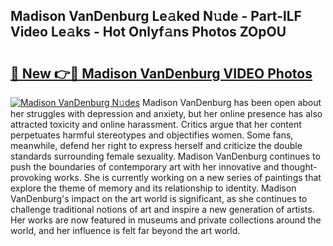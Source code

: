 ## Madison VanDenburg Le𝚊ked N𝚞de - Part-lLF Video Le𝚊ks - Hot Onlyf𝚊ns Photos ZOpOU

# <h2><a href="http://ab32197.deff.icu/?id=Madison+VanDenburg">🔗 New 👉🔴 Madison VanDenburg VIDEO Photos</a></h2>

[![Madison VanDenburg N𝚞des](https://i.imgur.com/rIISA9y.gif)](http://ab32197.deff.icu/?id=Madison+VanDenburg)
Madison VanDenburg has been open about her struggles with depression and anxiety, but her online presence has also attracted toxicity and online harassment. Critics argue that her content perpetuates harmful stereotypes and objectifies women. Some fans, meanwhile, defend her right to express herself and criticize the double standards surrounding female sexuality. Madison VanDenburg continues to push the boundaries of contemporary art with her innovative and thought-provoking works. She is currently working on a new series of paintings that explore the theme of memory and its relationship to identity. Madison VanDenburg's impact on the art world is significant, as she continues to challenge traditional notions of art and inspire a new generation of artists. Her works are now featured in museums and private collections around the world, and her influence is felt far beyond the art world.

